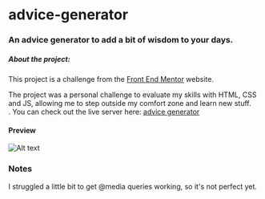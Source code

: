 # advice-generator
### An advice generator to add a bit of wisdom to your days.   

##### About the project:   
   
   This project is a challenge from the [Front End Mentor](https://www.frontendmentor.io/challenges) website.

The project was a personal challenge to evaluate my skills with HTML, CSS and JS, allowing me to step outside my comfort zone and learn new stuff.   
.
You can check out the live server here: [advice generator](https://challenge-advicegen01.netlify.app/) 

#### Preview
![Alt text](https://i.imgur.com/3MKWFcn.png)   

### Notes
I struggled a little bit to get @media queries working, so it's not perfect yet.
